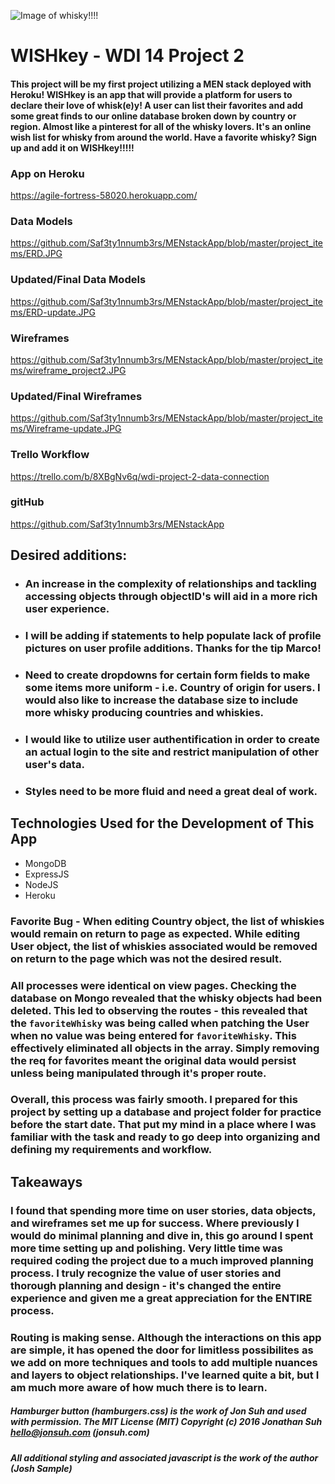 ![Image of whisky!!!!](https://cdn.gearpatrol.com/wp-content/uploads/2013/10/tasting-notes-japanese-whisky-gear-patrol-lead-full-v3.jpg)

# WISHkey - WDI 14 Project 2
#### This project will be my first project utilizing a MEN stack deployed with Heroku! WISHkey is an app that will provide a platform for users to declare their love of whisk(e)y! A user can list their favorites and add some great finds to our online database broken down by country or region. Almost like a pinterest for all of the whisky lovers. It's an online wish list for whisky from around the world. Have a favorite whisky? Sign up and add it on WISHkey!!!!!

### App on Heroku

https://agile-fortress-58020.herokuapp.com/

### Data Models
https://github.com/Saf3ty1nnumb3rs/MENstackApp/blob/master/project_items/ERD.JPG

### Updated/Final Data Models

https://github.com/Saf3ty1nnumb3rs/MENstackApp/blob/master/project_items/ERD-update.JPG

### Wireframes

https://github.com/Saf3ty1nnumb3rs/MENstackApp/blob/master/project_items/wireframe_project2.JPG

### Updated/Final Wireframes
https://github.com/Saf3ty1nnumb3rs/MENstackApp/blob/master/project_items/Wireframe-update.JPG

### Trello Workflow

https://trello.com/b/8XBgNv6q/wdi-project-2-data-connection

### gitHub

https://github.com/Saf3ty1nnumb3rs/MENstackApp

## Desired additions:

* ### An increase in the complexity of relationships and tackling accessing objects through objectID's will aid in a more rich user experience.

* ### I will be adding if statements to help populate lack of profile pictures on user profile additions. Thanks for the tip Marco!

* ### Need to create dropdowns for certain form fields to make some items more uniform - i.e. Country of origin for users. I would also like to increase the database size to include more whisky producing countries and whiskies.

* ### I would like to utilize user authentification in order to create an actual login to the site and restrict manipulation of other user's data.

* ### Styles need to be more fluid and need a great deal of work.


## Technologies Used for the Development of This App

* MongoDB
* ExpressJS
* NodeJS
* Heroku

### Favorite Bug - When editing Country object, the list of whiskies would remain on return to page as expected. While editing User object, the list of whiskies associated would be removed on return to the page which was not the desired result.
### All processes were identical on view pages. Checking the database on Mongo revealed that the whisky objects had been deleted. This led to observing the routes - this revealed that the `favoriteWhisky` was being called when patching the User when no value was being entered for `favoriteWhisky`. This effectively eliminated all objects in the array. Simply removing the req for favorites meant the original data would persist unless being manipulated through it's proper route.

### Overall, this process was fairly smooth. I prepared for this project by setting up a database and project folder for practice before the start date. That put my mind in a place where I was familiar with the task and ready to go deep into organizing and defining my requirements and workflow.

## Takeaways

### I found that spending more time on user stories, data objects, and wireframes set me up for success. Where previously I would do minimal planning and dive in, this go around I spent more time setting up and polishing. Very little time was required coding the project due to a much improved planning process. I truly recognize the value of user stories and thorough planning and design - it's changed the entire experience and given me a great appreciation for the ENTIRE process.

### Routing is making sense. Although the interactions on this app are simple, it has opened the door for limitless possibilites as we add on more techniques and tools to add multiple nuances and layers to object relationships. I've learned quite a bit, but I am much more aware of how much there is to learn.

##### Hamburger button (hamburgers.css) is the work of Jon Suh and used with permission. The MIT License (MIT) Copyright (c) 2016 Jonathan Suh <hello@jonsuh.com> (jonsuh.com) 
##### All additional styling and associated javascript is the work of the author (Josh Sample) 